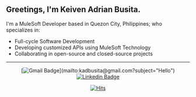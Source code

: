 ## Greetings, I'm Keiven Adrian Busita.

I'm a MuleSoft Developer based in Quezon City, Philippines; who specializes in:

- Full-cycle Software Development 
- Developing customized APIs using MuleSoft Technology
- Collaborating in open-source and closed-source projects
-----
<div align=center>

[![Gmail Badge](https://img.shields.io/badge/-Gmail-d14836?style=flat&logo=Gmail&logoColor=white&link=mailto:kadbusita@gmail.com?subject="Hello")](mailto:kadbusita@gmail.com?subject="Hello")
[![Linkedin Badge](https://img.shields.io/badge/-LinkedIn-blue?style=flat&logo=Linkedin&logoColor=white&link=https://www.linkedin.com/in/kadbusita/)](https://www.linkedin.com/in/kadbusita/)

[![Hits](https://hits.seeyoufarm.com/api/count/incr/badge.svg?url=https%3A%2F%2Fgithub.com%2Fmuledevkeb)](https://hits.seeyoufarm.com)

</div>
